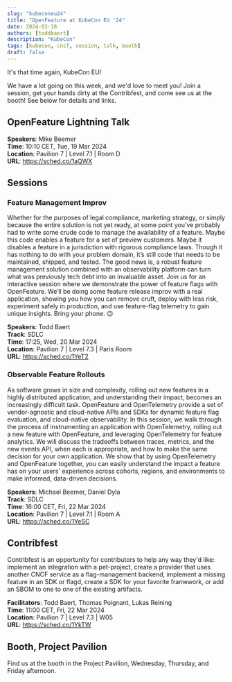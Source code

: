 ```yaml
---
slug: "kubeconeu24"
title: "OpenFeature at KubeCon EU '24"
date: 2024-03-18
authors: [toddbaert]
description: "KubeCon"
tags: [kubecon, cncf, session, talk, booth]
draft: false
---
```


It's that time again, KubeCon EU!

We have a lot going on this week, and we'd love to meet you! Join a session, get your hands dirty at the Contribfest, and come see us at the booth!
See below for details and links.

<!--truncate-->

## OpenFeature Lightning Talk

**Speakers**: Mike Beemer\
**Time**: 10:10 CET, Tue, 19 Mar 2024\
**Location**: Pavilion 7 | Level 7.1 | Room D\
**URL**: https://sched.co/1aQWX

## Sessions

### Feature Management Improv

Whether for the purposes of legal compliance, marketing strategy, or simply because the entire solution is not yet ready, at some point you’ve probably had to write some crude code to manage the availability of a feature. Maybe this code enables a feature for a set of preview customers. Maybe it disables a feature in a jurisdiction with rigorous compliance laws. Though it has nothing to do with your problem domain, it’s still code that needs to be maintained, shipped, and tested. The good news is, a robust feature management solution combined with an observability platform can turn what was previously tech debt into an invaluable asset. Join us for an interactive session where we demonstrate the power of feature flags with OpenFeature. We’ll be doing some feature release improv with a real application, showing you how you can remove cruft, deploy with less risk, experiment safely in production, and use feature-flag telemetry to gain unique insights. Bring your phone. 😉

**Speakers**: Todd Baert\
**Track**: SDLC\
**Time**: 17:25, Wed, 20 Mar 2024\
**Location**: Pavilion 7 | Level 7.3 | Paris Room\
**URL**: https://sched.co/1YeT2

### Observable Feature Rollouts

As software grows in size and complexity, rolling out new features in a highly distributed application, and understanding their impact, becomes an increasingly difficult task. OpenFeature and OpenTelemetry provide a set of vendor-agnostic and cloud-native APIs and SDKs for dynamic feature flag evaluation, and cloud-native observability. In this session, we walk through the process of instrumenting an application with OpenTelemetry, rolling out a new feature with OpenFeature, and leveraging OpenTelemetry for feature analytics. We will discuss the tradeoffs between traces, metrics, and the new events API, when each is appropriate, and how to make the same decision for your own application. We show that by using OpenTelemetry and OpenFeature together, you can easily understand the impact a feature has on your users' experience across cohorts, regions, and environments to make informed, data-driven decisions.

**Speakers**: Michael Beemer, Daniel Dyla\
**Track**: SDLC\
**Time**: 16:00 CET, Fri, 22 Mar 2024\
**Location**: Pavilion 7 | Level 7.1 | Room A\
**URL**: https://sched.co/1YeSC

## Contribfest

Contribfest is an opportunity for contributors to help any way they'd like: implement an integration with a pet-project, create a provider that uses another CNCF service as a flag-management backend, implement a missing feature in an SDK or flagd, create a SDK for your favorite framework, or add an SBOM to one to one of the existing artifacts.

**Facilitators**: Todd Baert, Thomas Poignant, Lukas Reining\
**Time**: 11:00 CET, Fri, 22 Mar 2024\
**Location**: Pavilion 7 | Level 7.3 | W05\
**URL**: https://sched.co/1YkTW

## Booth, Project Pavilion

Find us at the booth in the Project Pavilion, Wednesday, Thursday, and Friday afternoon.
